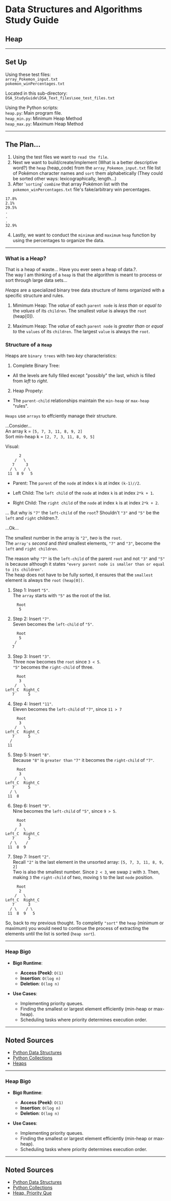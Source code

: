 # Data Structures and Algorithms Study Guide

## Heap

---

## Set Up

Using these test files: <br> 
`array_Pokemon_input.txt`<br>
`pokemon_winPercentages.txt`<br>

Located in this sub-directory:  <br>
`DSA_StudyGuide\DSA_Text_files\see_test_files.txt`  <br>

Using the Python scripts: <br>
`heap.py`: Main program file. <br> 
`heap_min.py`: Minimum Heap Method<br> 
`heap_max.py`: Maximum Heap Method<br>


---

## The Plan...

1. Using the test files we want to `read the file`.<br>
2. Next we want to build/create/implement (What is a better descriptive word?) the `heap` (heap_code) from the `array_Pokemon_input.txt` file list of Pokémon character names and `sort` them alphabetically (They could be sorted other ways: lexicographically, length...)<br>
3. After '`sorting`' *`combine`* that array Pokémon list with the `pokemon_winPercentages.txt` file's fake/arbitrary win percentages.<br> 

```
17.8%
2.1%
29.5%
.
.
.
32.9%

```

4. Lastly, we want to conduct the `minimum` and `maximum` `heap` function by using the percentages to organize the data. <br>


---

### What is a Heap?

That is a heap of waste... Have you ever seen a heap of data.?.<br>
The way I am thinking of a `heap` is that the algorithm is meant to process or sort through large data sets...<br>

*Heaps* are a specialized binary tree data structure of items organized with a specific structure and rules.<br>

1. Mimimum Heap: The *value* of each `parent node` is *less than* or *equal to* the *values* of its `children`. The smallest *value* is always the `root` (heap[0]).<br>

2. Maximum Heap: The *value* of each `parent node` is *greater than* or *equal to* the `values` of its `children`. The largest `value` is always the `root`.<br>

### Structure of a `Heap`

Heaps are `binary trees` with two *key* characteristics:<br>

1. Complete Binary Tree:<br>

  - All the levels are fully filled except "possibly" the last, which is filled from *left* to *right*.<br>

2. Heap Propety:

  - The `parent-child` relationships maintain the `min-heap` or `max-heap` "rules".

`Heaps` use `arrays` to effciently manage their structure.<br>

...Consider...<br>
An array k = `[5, 7, 3, 11, 8, 9, 2]`<br>
Sort min-heap k = `[2, 7, 3, 11, 8, 9, 5]`<br>

Visual: <br>

```
      2
    /   \
   7     3
  / \   / \
 11  8 9   5

```

- Parent: The `parent` of the `node` at index `k` is at index `(k-1)//2`.<br>

- Left Child: The `left child` of the `node` at index `k` is at index `2*k + 1`.<br>

- Right Child: The `right child` of the `node` at index `k` is at index `2*k + 2`.<br>

... But why is `"7"` the `left-child` of the `root`? Shouldn't `"3"` and `"5"` be the `left` and `right` children.?.<br>

...Ok...<br>

The smallest number in the array is `"2"`, *two* is the `root`.<br>
The `array's` *second* and *third* smallest elements, `"7"` and `"3"`, become the `left` and `right children`.

The reason why `"7"` is the `left-child` of the parent `root` and not `"3"` and `"5"` is because although it states `"every parent node is smaller than or equal to its children"`.<br>
The heap does not have to be fully sorted, it ensures that the `smallest` element is always the `root` `(heap[0])`.<br>

1. Step 1: Insert `"5"`.<br>
The `array` starts with `"5"` as the root of the list.<br>

```
     Root
      5
```

2. Step 2: Insert `"7"`.<br>
Seven becomes the `left-child` of `"5"`.<br>

```
     Root
      5
    /
   7
```

3. Step 3: Insert `"3"`.<br>
Three now becomes the `root` since `3 < 5`.<br>
`"5"` becomes the `right-child` of three.<br>

```
     Root
      3
    /   \
Left_C  Right_C    
   7      5
```

4. Step 4: Insert `"11"`.<br>
Eleven becomes the `left-child` of `"7"`, since `11 > 7`

```
     Root
      3
    /   \
Left_C  Right_C    
   7      5
  /      
 11  
```

5. Step 5: Insert `"8"`.<br>
Because `"8"` is `greater than` `"7"` it becomes the `right-child` of `"7"`.<br>

```
     Root
      3
    /   \
Left_C  Right_C    
   7      5
  / \    
 11  8 
```

6. Step 6: Insert `"9"`.<br>
Nine becomes the `left-child` of `"5"`, since `9 > 5`.<br>

```
     Root
      3
    /   \
Left_C  Right_C    
   7      5
  / \    /  
 11  8  9
```

7. Step 7: Insert `"2"`.<br>
Recall `"2"` is the last element in the unsorted array: `[5, 7, 3, 11, 8, 9, 2]`<br>
Two is also the smallest number. Since `2 < 3`, we swap `2` with `3`. Then, making `3` the `right-child` of two, moving `5` to the last `node` position.<br> 

```
     Root
      2
    /   \
Left_C  Right_C    
   7      3
  / \    / \ 
 11  8  9   5
```

So, back to my previous thought. To completly `"sort"` the `heap` (minimum or maximum) you would need to continue the process of extracting the elements until the list is sorted (`heap sort`).<br>


















---

### Heap Big`O`

- **Big`O` Runtime**:  
  - **Access (Peek)**: `O(1)`  
  - **Insertion**: `O(log n)`  
  - **Deletion**: `O(log n)`  

- **Use Cases**:  
  - Implementing priority queues.  
  - Finding the smallest or largest element efficiently (min-heap or max-heap).  
  - Scheduling tasks where priority determines execution order.  
























---

## Noted Sources

- [Python Data Structures](https://docs.python.org/3/tutorial/datastructures.html)  
- [Python Collections](https://docs.python.org/3/library/collections.html#collections.deque)
- [Heaps](https://docs.python.org/3/library/heapq.html)























---

### Heap Big`O`

- **Big`O` Runtime**:  
  - **Access (Peek)**: `O(1)`  
  - **Insertion**: `O(log n)`  
  - **Deletion**: `O(log n)`  

- **Use Cases**:  
  - Implementing priority queues.  
  - Finding the smallest or largest element efficiently (min-heap or max-heap).  
  - Scheduling tasks where priority determines execution order.  
























---

## Noted Sources

- [Python Data Structures](https://docs.python.org/3/tutorial/datastructures.html)  
- [Python Collections](https://docs.python.org/3/library/collections.html#collections.deque)
- [Heap, Priority Que](https://docs.python.org/3/library/heapq.html)
